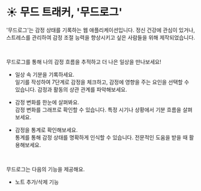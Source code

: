 # ☀️ 무드 트래커, '무드로그'

'무드로그'는 감정 상태를 기록하는 웹 애플리케이션입니다. 정신 건강에 관심이 있거나, 스트레스를 관리하여 감정 조절 능력을 향상시키고 싶은 사람들을 위해 제작되었습니다.

<br/>

무드로그를 통해 나의 감정 흐름을 추적하고 더 나은 일상을 만나보세요!

- 일상 속 기분을 기록하세요.  
  일기를 작성하여 7단계로 감정을 체크하고, 감정에 영향을 주는 요인을 선택할 수 있습니다. 감정과 활동의 상관 관계를 파악해보세요.

- 감정 변화를 한눈에 살펴봐요.  
  감정 변화를 그래프로 확인할 수 있습니다. 특정 시기나 상황에서 기분 흐름을 살펴보세요.

- 감정을 통계로 확인해보세요.  
  통계를 통해 감정 상태를 명확하게 인식할 수 있습니다. 전문적인 도움을 받을 때 활용해보세요.

<br/>

무드로그는 다음의 기능을 제공해요.

- 노트 추가/삭제 기능
